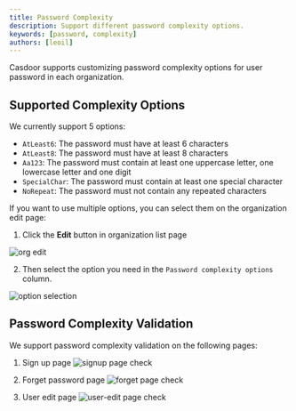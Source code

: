 ```yaml
---
title: Password Complexity
description: Support different password complexity options.
keywords: [password, complexity]
authors: [leoil]
---
```


Casdoor supports customizing password complexity options for user password in each organization.

## Supported Complexity Options

We currently support 5 options:

  - `AtLeast6`: The password must have at least 6 characters
  - `AtLeast8`: The password must have at least 8 characters
  - `Aa123`: The password must contain at least one uppercase letter, one lowercase letter and one digit
  - `SpecialChar`: The password must contain at least one special character
  - `NoRepeat`: The password must not contain any repeated characters

If you want to use multiple options, you can select them on the organization edit page:

1. Click the **Edit** button in organization list page

![org edit](/img/organization/password_complexity/org_edit.png)

2. Then select the option you need in the `Password complexity options` column.

![option selection](/img/organization/password_complexity/select_password_option.png)


##  Password Complexity Validation

We support password complexity validation on the following pages:

1. Sign up page
    ![signup page check](/img/organization/password_complexity/sign_up_demo.gif)

2. Forget password page
    ![forget page check](/img/organization/password_complexity/forget_demo.gif)

3. User edit page
    ![user-edit page check](/img/organization/password_complexity/user_edit_demo.gif)
